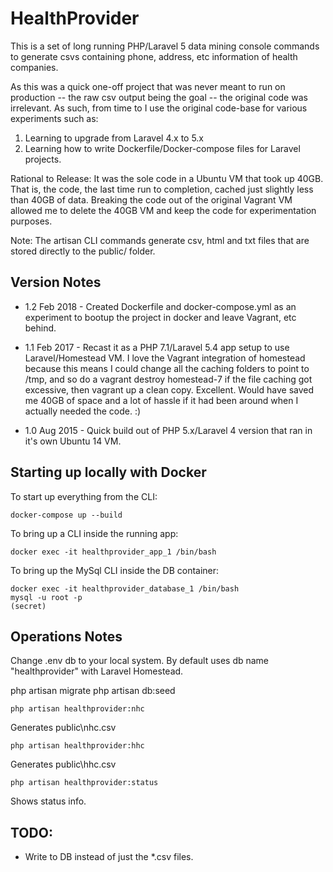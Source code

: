 # HealthProvider

This is a set of long running PHP/Laravel 5 data mining console commands to generate csvs containing phone, address, etc information of health companies. 

As this was a quick one-off project that was never meant to run on production -- the raw csv output being the goal -- the original code was irrelevant.
As such, from time to I use the original code-base for various experiments such as:
1) Learning to upgrade from Laravel 4.x to 5.x
2) Learning how to write Dockerfile/Docker-compose files for Laravel projects.

Rational to Release: 
It was the sole code in a Ubuntu VM that took up 40GB. 
That is, the code, the last time run to completion, cached just slightly less than 40GB of data. 
Breaking the code out of the original Vagrant VM allowed me to delete the 40GB VM and keep the code for experimentation purposes.

Note: The artisan CLI commands generate csv, html and txt files that are stored directly to the public/ folder.

## Version Notes

* 1.2 Feb 2018 - Created Dockerfile and docker-compose.yml as an experiment to bootup the project in docker and leave Vagrant, etc behind.

* 1.1 Feb 2017 - Recast it as a PHP 7.1/Laravel 5.4 app setup to use Laravel/Homestead VM. I love the Vagrant integration of homestead because this means I could change all the caching folders to point to /tmp, and so do a vagrant destroy homestead-7 if the file caching got excessive, then vagrant up a clean copy. Excellent. Would have saved me 40GB of space and a lot of hassle if it had been around when I actually needed the code. :) 

* 1.0 Aug 2015 - Quick build out of PHP 5.x/Laravel 4 version that ran in it's own Ubuntu 14 VM.

## Starting up locally with Docker

To start up everything from the CLI:

```docker-compose up --build```

To bring up a CLI inside the running app:

```docker exec -it healthprovider_app_1 /bin/bash```

To bring up the MySql CLI inside the DB container:

```
docker exec -it healthprovider_database_1 /bin/bash
mysql -u root -p
(secret)
```

## Operations Notes 

Change .env db to your local system. By default uses db name "healthprovider" with Laravel Homestead.

php artisan migrate
php artisan db:seed

`php artisan healthprovider:nhc`

Generates public\nhc.csv

`php artisan healthprovider:hhc`

Generates public\hhc.csv

`php artisan healthprovider:status`

Shows status info.

## TODO:

* Write to DB instead of just the *.csv files.

